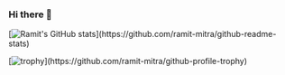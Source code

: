 ### Hi there 👋

[![Ramit's GitHub stats]([https://github-readme-stats.vercel.app/api?username=ramit-mitra](https://github-readme-stats.vercel.app/api?username=ramit-mitra&theme=gotham&show_icons=true))](https://github.com/ramit-mitra/github-readme-stats)

[![trophy]([https://github-profile-trophy.vercel.app/?username=ramit-mitra](https://github-profile-trophy.vercel.app/?username=ramit-mitra&theme=oldie&no-frame=true))](https://github.com/ramit-mitra/github-profile-trophy)

<!--
**ramit-mitra/ramit-mitra** is a ✨ _special_ ✨ repository because its `README.md` (this file) appears on your GitHub profile.

Here are some ideas to get you started:

- 🔭 I’m currently working on ...
- 🌱 I’m currently learning ...
- 👯 I’m looking to collaborate on ...
- 🤔 I’m looking for help with ...
- 💬 Ask me about ...
- 📫 How to reach me: ...
- 😄 Pronouns: ...
- ⚡ Fun fact: ...
-->
